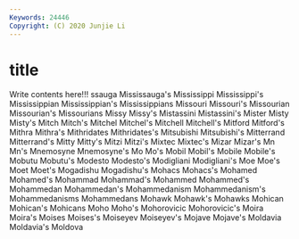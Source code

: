 ```yaml
---
Keywords: 24446
Copyright: (C) 2020 Junjie Li
---
```


# title

Write contents here!!!
ssauga 
Mississauga's
Mississippi 
Mississippi's 
Mississippian 
Mississippian's 
Mississippians 
Missouri 
Missouri's 
Missourian 
Missourian's 
Missourians
Missy 
Missy's 
Mistassini 
Mistassini's 
Mister 
Misty 
Misty's 
Mitch 
Mitch's 
Mitchel
Mitchel's 
Mitchell 
Mitchell's 
Mitford 
Mitford's 
Mithra 
Mithra's 
Mithridates 
Mithridates's 
Mitsubishi
Mitsubishi's 
Mitterrand 
Mitterrand's 
Mitty 
Mitty's 
Mitzi 
Mitzi's 
Mixtec 
Mixtec's 
Mizar
Mizar's 
Mn 
Mn's 
Mnemosyne 
Mnemosyne's 
Mo 
Mo's 
Mobil 
Mobil's 
Mobile
Mobile's 
Mobutu 
Mobutu's 
Modesto 
Modesto's 
Modigliani 
Modigliani's 
Moe 
Moe's 
Moet
Moet's 
Mogadishu 
Mogadishu's 
Mohacs 
Mohacs's 
Mohamed 
Mohamed's 
Mohammad 
Mohammad's 
Mohammed
Mohammed's 
Mohammedan 
Mohammedan's 
Mohammedanism 
Mohammedanism's 
Mohammedanisms 
Mohammedans 
Mohawk 
Mohawk's 
Mohawks
Mohican 
Mohican's 
Mohicans 
Moho 
Moho's 
Mohorovicic 
Mohorovicic's 
Moira 
Moira's 
Moises
Moises's 
Moiseyev 
Moiseyev's 
Mojave 
Mojave's 
Moldavia 
Moldavia's 
Moldova 
